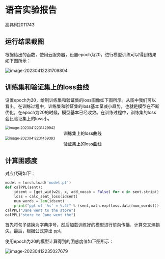 # 语音实验报告

高祎珂2011743

## 运行结果截图

根据给出的函数，使用云服务器，设置epoch为20，进行模型训练可以得到结果如下图所示：

![image-20230412231709804](C:\Users\26937\AppData\Roaming\Typora\typora-user-images\image-20230412231709804.png)



## 训练集和验证集上的loss曲线

设置epoch为20，绘制训练集和验证集的loss图像如下图所示。从图中我们可以看出，在训练过程中，训练集和验证集的loss基本呈减小趋势，也就是模型在不断优化，在epoch为20的时候，模型基本已经收敛。在训练过程中，训练集的loss会比验证集上的loss小。

<img src="C:\Users\26937\AppData\Roaming\Typora\typora-user-images\image-20230412231429942.png" alt="image-20230412231429942" style="zoom: 80%;" />

<center style="color:#000000;">训练集上的loss曲线</center>

<img src="C:\Users\26937\AppData\Roaming\Typora\typora-user-images\image-20230412231459393.png" alt="image-20230412231459393" style="zoom:80%;" />

<center style="color:#000000;">验证集上的loss曲线</center>

## 计算困惑度

对应代码如下：

```python
model = torch.load('model.pt')
def calPPL(sent):
    idsent = [get_wid(w2i, x, add_vocab = False) for x in sent.strip().split(" ")]
    loss = calc_sent_loss(idsent)
    num_words = len(idsent)
    print("ppl of '%s' = %.4f" % (sent,math.exp(loss.data/num_words)))
calPPL("Jane went to the store")
calPPL("store to Jane went the")
```

首先将句子装换为字典序号，然后加载训练好的模型进行前向传播，计算交叉熵损失。最后，根据公式算出 ppl。

使用epoch为20的模型计算得到的困惑度值如下图所示：

![image-20230412235027679](C:\Users\26937\AppData\Roaming\Typora\typora-user-images\image-20230412235027679.png)

